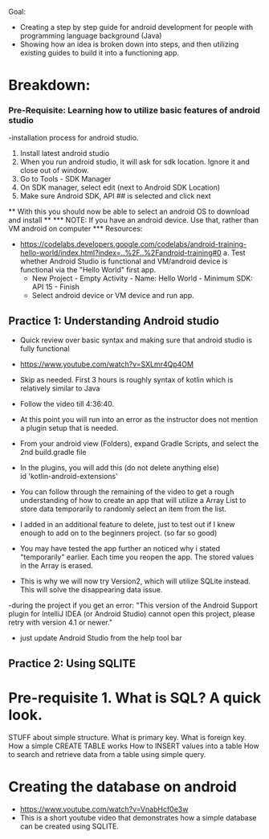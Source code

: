 Goal: 
- Creating a step by step guide for android development for people with programming language background (Java)
- Showing how an idea is broken down into steps, and then utilizing existing guides to build it into a functioning app.

# Breakdown:
  
### Pre-Requisite: Learning how to utilize basic features of android studio
-installation process for android studio.
1. Install latest android studio
2. When you run android studio, it will ask for sdk location. Ignore it and close out of window.
3. Go to Tools - SDK Manager 
4. On SDK manager, select edit (next to Android SDK Location)
5. Make sure Android SDK, API ## is selected and click next

** With this you should now be able to select an android OS to download and install **
*** NOTE: If you have an android device. Use that, rather than VM android on computer ***
Resources:
* https://codelabs.developers.google.com/codelabs/android-training-hello-world/index.html?index=..%2F..%2Fandroid-training#0
a. Test whether Android Studio is functional and VM/android device is functional via the "Hello World" first app.
  - New Project - Empty Activity - Name: Hello World - Minimum SDK: API 15 - Finish
  - Select android device or VM device and run app.


## Practice 1: Understanding Android studio
* Quick review over basic syntax and making sure that android studio is fully functional
* https://www.youtube.com/watch?v=SXLmr4Qp4OM
* Skip as needed. First 3 hours is roughly syntax of kotlin which is relatively similar to Java

* Follow the video till 4:36:40.
* At this point you will run into an error as the instructor does not mention a plugin setup that is needed.
* From your android view (Folders), expand Gradle Scripts, and select the 2nd build.gradle file
* In the plugins, you will add this (do not delete anything else)     
id 'kotlin-android-extensions'
* You can follow through the remaining of the video to get a rough understanding of how to create an app that will utilize a Array List to store data temporarily to randomly select an item from the list.
* I added in an additional feature to delete, just to test out if I knew enough to add on to the beginners project. (so far so good)

* You may have tested the app further an noticed why i stated "temporarily" earlier. Each time you reopen the app. The stored values in the Array is erased.
* This is why we will now try Version2, which will utilize SQLite instead. This will solve the disappearing data issue.

-during the project if you get an error: "This version of the Android Support plugin for IntelliJ IDEA (or Android Studio) cannot open this project, please retry with version 4.1 or newer."
- just update Android Studio from the help tool bar


## Practice 2: Using SQLITE
# Pre-requisite 1. What is SQL? A quick look.
STUFF about simple structure. What is primary key. What is foreign key. 
How a simple CREATE TABLE  works
How to INSERT values into a table
How to search and retrieve data from a table using simple query.


# Creating the database on android
* https://www.youtube.com/watch?v=VnabHcf0e3w
* This is a short youtube video that demonstrates how a simple database can be created using SQLITE.

